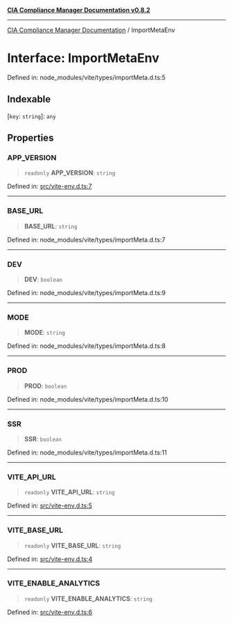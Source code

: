 [**CIA Compliance Manager Documentation v0.8.2**](../README.md)

***

[CIA Compliance Manager Documentation](../globals.md) / ImportMetaEnv

# Interface: ImportMetaEnv

Defined in: node\_modules/vite/types/importMeta.d.ts:5

## Indexable

\[`key`: `string`\]: `any`

## Properties

### APP\_VERSION

> `readonly` **APP\_VERSION**: `string`

Defined in: [src/vite-env.d.ts:7](https://github.com/Hack23/cia-compliance-manager/blob/423c5d261c747ade8ca2550e176aa05168b5a31e/src/vite-env.d.ts#L7)

***

### BASE\_URL

> **BASE\_URL**: `string`

Defined in: node\_modules/vite/types/importMeta.d.ts:7

***

### DEV

> **DEV**: `boolean`

Defined in: node\_modules/vite/types/importMeta.d.ts:9

***

### MODE

> **MODE**: `string`

Defined in: node\_modules/vite/types/importMeta.d.ts:8

***

### PROD

> **PROD**: `boolean`

Defined in: node\_modules/vite/types/importMeta.d.ts:10

***

### SSR

> **SSR**: `boolean`

Defined in: node\_modules/vite/types/importMeta.d.ts:11

***

### VITE\_API\_URL

> `readonly` **VITE\_API\_URL**: `string`

Defined in: [src/vite-env.d.ts:5](https://github.com/Hack23/cia-compliance-manager/blob/423c5d261c747ade8ca2550e176aa05168b5a31e/src/vite-env.d.ts#L5)

***

### VITE\_BASE\_URL

> `readonly` **VITE\_BASE\_URL**: `string`

Defined in: [src/vite-env.d.ts:4](https://github.com/Hack23/cia-compliance-manager/blob/423c5d261c747ade8ca2550e176aa05168b5a31e/src/vite-env.d.ts#L4)

***

### VITE\_ENABLE\_ANALYTICS

> `readonly` **VITE\_ENABLE\_ANALYTICS**: `string`

Defined in: [src/vite-env.d.ts:6](https://github.com/Hack23/cia-compliance-manager/blob/423c5d261c747ade8ca2550e176aa05168b5a31e/src/vite-env.d.ts#L6)
